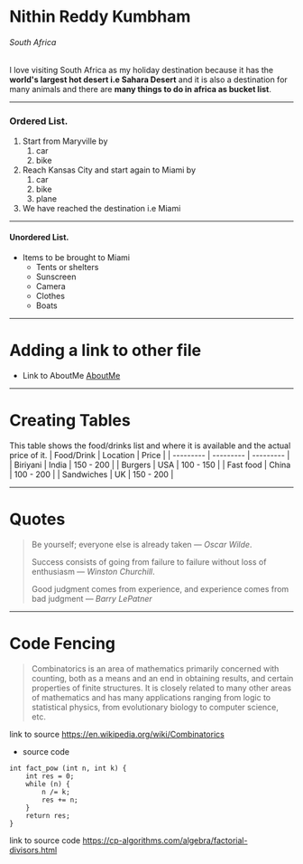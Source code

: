 # Nithin Reddy Kumbham
###### South Africa 
 I love visiting South Africa as my holiday destination because it has the **world's largest hot desert i.e Sahara Desert** and it is also a destination for many animals and there are **many things to do in africa as bucket list**.
 *****
 ### Ordered List.
1. Start from Maryville by
   1. car
   2. bike
1. Reach Kansas City and start again to Miami by
   1. car
   2. bike
   3. plane
2. We have reached the destination i.e Miami
******
#### Unordered List.
* Items to be brought to Miami
   * Tents or shelters
   * Sunscreen
   * Camera
   * Clothes
   * Boats
*******
# Adding a link to other file
* Link to AboutMe
   [AboutMe](https://github.com/nithinreddykumbham888/Assignment2-Kumbham/blob/master/AboutMe.md)
*******
# Creating Tables
 This table shows the food/drinks list and where it is available and the actual price of it.
|   Food/Drink  |   Location  |   Price  |
| ---------        |  ---------     |  ---------  |
|   Biriyani       |   India        |   150 - 200 |
|   Burgers        |   USA          |   100 - 150 |
|   Fast food      |   China        |   100 - 200 |
|   Sandwiches     |   UK           |   150 - 200 |  
*******
# Quotes
> Be yourself; everyone else is already taken — *Oscar Wilde*.
>
> Success consists of going from failure to failure without loss of enthusiasm — *Winston Churchill*.
>
> Good judgment comes from experience, and experience comes from bad judgment — *Barry LePatner*
*********
# Code Fencing
> Combinatorics is an area of mathematics primarily concerned with counting, both as a means and an end in obtaining results, and certain properties of finite structures. It is closely related to many other areas of mathematics and has many applications ranging from logic to statistical physics, from evolutionary biology to computer science, etc.
>
 link to source <https://en.wikipedia.org/wiki/Combinatorics>
* source code
```
int fact_pow (int n, int k) {
    int res = 0;
    while (n) {
        n /= k;
        res += n;
    }
    return res;
}
```
 link to source code <https://cp-algorithms.com/algebra/factorial-divisors.html>
